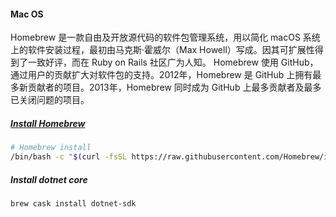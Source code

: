 #### Mac OS

Homebrew 是一款自由及开放源代码的软件包管理系统，用以简化 macOS 系统上的软件安装过程，最初由马克斯·霍威尔（Max Howell）写成。因其可扩展性得到了一致好评，而在 Ruby on Rails 社区广为人知。
Homebrew 使用 GitHub，通过用户的贡献扩大对软件包的支持。2012年，Homebrew 是 GitHub 上拥有最多新贡献者的项目。2013年，Homebrew 同时成为 GitHub 上最多贡献者及最多已关闭问题的项目。

##### [Install Homebrew](https://brew.sh/)

```bash
# Homebrew install
/bin/bash -c "$(curl -fsSL https://raw.githubusercontent.com/Homebrew/install/master/install.sh)"
```

##### Install dotnet core

``` bash
brew cask install dotnet-sdk
```

#### 